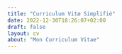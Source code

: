 ```yaml
---
title: "Curriculum Vitæ Simplifié"
date: 2022-12-30T18:26:07+02:00
draft: false 
layout: cv
about: "Mon Curriculum Vitae"
---
```


